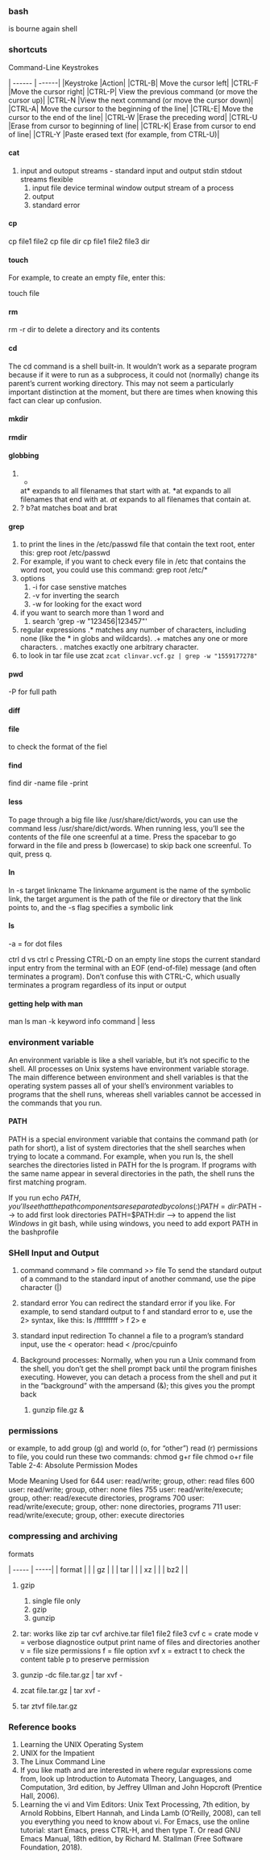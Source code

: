 
### bash
is bourne again shell

### shortcuts
Command-Line Keystrokes

| ------ | ------|
|Keystroke	|Action|
|CTRL-B|	Move the cursor left|
|CTRL-F	|Move the cursor right|
|CTRL-P|	View the previous command (or move the cursor up)|
|CTRL-N	|View the next command (or move the cursor down)|
|CTRL-A|	Move the cursor to the beginning of the line|
|CTRL-E|	Move the cursor to the end of the line|
|CTRL-W	|Erase the preceding word|
|CTRL-U	|Erase from cursor to beginning of line|
|CTRL-K|	Erase from cursor to end of line|
|CTRL-Y	|Paste erased text (for example, from CTRL-U)|


#### cat
1. input and outoput streams - standard input and output stdin stdout
streams flexible
    1. input 
        file device terminal window output stream of a process
    2. output
    3. standard error
#### cp
cp file1 file2
cp file dir
cp file1 file2 file3 dir

#### touch
For example, to create an empty file, enter this:

touch file

#### rm
rm -r dir to delete a directory and its contents
#### cd
The cd command is a shell built-in. It wouldn’t work as a separate program because if it were to run as a subprocess, it could not (normally) change its parent’s current working directory. This may not seem a particularly important distinction at the moment, but there are times when knowing this fact can clear up confusion.
#### mkdir
#### rmdir

#### globbing
1. *
   at* expands to all filenames that start with at.
*at expands to all filenames that end with at.
*at* expands to all filenames that contain at.
2.  ?
b?at matches boat and brat

#### grep
1. to print the lines in the /etc/passwd file that contain the text root, enter this:
grep root /etc/passwd
2. For example, if you want to check every file in /etc that contains the word root, you could use this command:
grep root /etc/*
3. options
    1. -i for case senstive matches
    2. -v for inverting the search
    3. -w for looking for the exact word
4. if you want to search more than 1 word and
    1. search 'grep -w "123456\|123457"'
4. regular expressions
.* matches any number of characters, including none (like the * in globs and wildcards).
.+ matches any one or more characters.
. matches exactly one arbitrary character.
5. to look in tar file use zcat
    `zcat clinvar.vcf.gz | grep -w "1559177278"`



####  pwd
-P for full path

#### diff

#### file
to check the format of the fiel

#### find
find dir -name file -print

#### less
To page through a big file like /usr/share/dict/words, you can use the command less /usr/share/dict/words. When running less, you’ll see the contents of the file one screenful at a time. Press the spacebar to go forward in the file and press b (lowercase) to skip back one screenful. To quit, press q.

#### ln
ln -s target linkname
The linkname argument is the name of the symbolic link, the target argument is the path of the file or directory that the link points to, and the -s flag specifies a symbolic link

#### ls
-a = for dot files


ctrl d vs ctrl c
Pressing CTRL-D on an empty line stops the current standard input entry from the terminal with an EOF (end-of-file) message (and often terminates a program). Don’t confuse this with CTRL-C, which usually terminates a program regardless of its input or output

#### getting help with man
man ls
man -k keyword
info command  | less
### environment variable
An environment variable is like a shell variable, but it’s not specific to the shell. All processes on Unix systems have environment variable storage. The main difference between environment and shell variables is that the operating system passes all of your shell’s environment variables to programs that the shell runs, whereas shell variables cannot be accessed in the commands that you run.

#### PATH
PATH is a special environment variable that contains the command path (or path for short), a list of system directories that the shell searches when trying to locate a command. For example, when you run ls, the shell searches the directories listed in PATH for the ls program. If programs with the same name appear in several directories in the path, the shell runs the first matching program.

If you run echo $PATH, you’ll see that the path components are separated by colons (:)
PATH=dir:$PATH --> to add first look directories
PATH=$PATH:dir --> to append the list
    *Windows*
    in git bash, while using windows, you need to add export PATH in the bashprofile

### SHell Input and Output
1. command 
command > file
command >> file
To send the standard output of a command to the standard input of another command, use the pipe character (|)
2. standard error
    You can redirect the standard error if you like. For example, to send standard output to f and standard error to e, use the 2> syntax, like this:
    ls /fffffffff > f 2> e

3. standard input redirection
    To channel a file to a program’s standard input, use the < operator:
    head < /proc/cpuinfo

4. Background processes:
    Normally, when you run a Unix command from the shell, you don’t get the shell prompt back until the program finishes executing. However, you can detach a process from the shell and put it in the “background” with the ampersand (&); this gives you the prompt back
    1. gunzip file.gz & 

### permissions
or example, to add group (g) and world (o, for “other”) read (r) permissions to file, you could run these two commands:
chmod g+r file
chmod o+r file
Table 2-4: Absolute Permission Modes

Mode	Meaning	Used for
644	user: read/write; group, other: read	files
600	user: read/write; group, other: none	files
755	user: read/write/execute; group, other: read/execute	directories, programs
700	user: read/write/execute; group, other: none	directories, programs
711	user: read/write/execute; group, other: execute	directories


### compressing and archiving
formats

| ----- | -----|
| format |     |
| gz | |
| tar | |
| xz | |
| bz2 | | 

1. gzip
    1. single file only
    2. gzip
    3. gunzip
2. tar: works like zip
    tar cvf archive.tar file1 file2 file3
cvf     c = crate mode
        v = verbose diagnostice output
        print name of files and directories
        another v = file size permissions
        f = file option
xvf
     x = extract
t   to check the content table
p   to preserve permission

3. gunzip -dc file.tar.gz | tar xvf - 
4. zcat file.tar.gz | tar xvf -
5. tar ztvf file.tar.gz

### Reference books
1. Learning the UNIX Operating System
2. UNIX for the Impatient
3. The Linux Command Line
4. If you like math and are interested in where regular expressions come from, look up Introduction to Automata Theory, Languages, and Computation, 3rd edition, by Jeffrey Ullman and John Hopcroft (Prentice Hall, 2006).
5. Learning the vi and Vim Editors: Unix Text Processing, 7th edition, by Arnold Robbins, Elbert Hannah, and Linda Lamb (O’Reilly, 2008), can tell you everything you need to know about vi. For Emacs, use the online tutorial: start Emacs, press CTRL-H, and then type T. Or read GNU Emacs Manual, 18th edition, by Richard M. Stallman (Free Software Foundation, 2018).